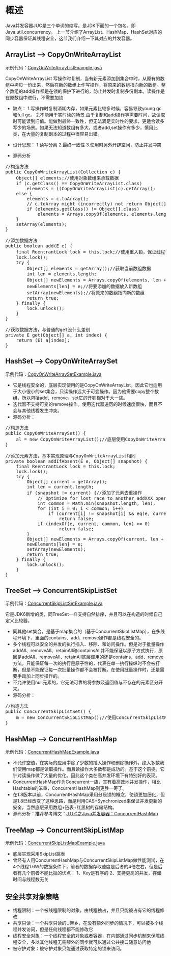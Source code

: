 # 概述
Java并发容器JUC是三个单词的缩写。是JDK下面的一个包名。即Java.util.concurrency。 上一节介绍了ArrayList、HashMap、HashSet对应的同步容器保证其线程安全，这节我们介绍一下其对应的并发容器。

## ArrayList –> CopyOnWriteArrayList

示例代码：[CopyOnWriteArrayListExample.java](../src/main/java/com/mmall/concurrency/example/concurrent/CopyOnWriteArrayListExample.java)

CopyOnWriteArrayList 写操作时复制，当有新元素添加到集合中时，从原有的数组中拷贝一份出来，然后在新的数组上作写操作，将原来的数组指向新的数组。整个数组的add操作都是在锁的保护下进行的，防止并发时复制多份副本。读操作是在原数组中进行，不需要加锁

- 缺点：
1.写操作时复制消耗内存，如果元素比较多时候，容易导致young gc 和full gc。
2.不能用于实时读的场景.由于复制和add操作等需要时间，故读取时可能读到旧值。能做到最终一致性，但无法满足实时性的要求，更适合读多写少的场景。如果无法知道数组有多大，或者add,set操作有多少，慎用此类，在大量的复制副本的过程中很容易出错。

- 设计思想： 
1.读写分离 
2.最终一致性 
3.使用时另外开辟空间，防止并发冲突

- 源码分析

<pre>
//构造方法
public CopyOnWriteArrayList(Collection<? extends E> c) {
    Object[] elements;//使用对象数组来承载数据
    if (c.getClass() == CopyOnWriteArrayList.class)
        elements = ((CopyOnWriteArrayList<?>)c).getArray();
    else {
        elements = c.toArray();
        // c.toArray might (incorrectly) not return Object[] (see 6260652)
        if (elements.getClass() != Object[].class)
            elements = Arrays.copyOf(elements, elements.length, Object[].class);
    }
    setArray(elements);
}

//添加数据方法
public boolean add(E e) {
    final ReentrantLock lock = this.lock;//使用重入锁，保证线程安全
    lock.lock();
    try {
        Object[] elements = getArray();//获取当前数组数据
        int len = elements.length;
        Object[] newElements = Arrays.copyOf(elements, len + 1);//复制当前数组并且扩容+1
        newElements[len] = e;//将要添加的数据放入新数组
        setArray(newElements);//将原来的数组指向新的数组
        return true;
    } finally {
        lock.unlock();
    }
}

//获取数据方法，与普通的get没什么差别
private E get(Object[] a, int index) {
    return (E) a[index];
}
</pre>


## HashSet –> CopyOnWriteArraySet

示例代码：[CopyOnWriteArraySetExample.java](../src/main/java/com/mmall/concurrency/example/concurrent/CopyOnWriteArraySetExample.java)

- 它是线程安全的，底层实现使用的是CopyOnWriteArrayList，因此它也适用于大小很小的set集合，只读操作远大于可变操作。因为他需要copy整个数组，所以包括add、remove、set它的开销相对于大一些。
- 迭代器不支持可变的remove操作。使用迭代器遍历的时候速度很快，而且不会与其他线程发生冲突。
- 源码分析：

<pre>
//构造方法
public CopyOnWriteArraySet() {
    al = new CopyOnWriteArrayList<E>();//底层使用CopyOnWriteArrayList
}

//添加元素方法，基本实现原理与CopyOnWriteArrayList相同
private boolean addIfAbsent(E e, Object[] snapshot) {
    final ReentrantLock lock = this.lock;
    lock.lock();
    try {
        Object[] current = getArray();
        int len = current.length;
        if (snapshot != current) {//添加了元素去重操作
            // Optimize for lost race to another addXXX operation
            int common = Math.min(snapshot.length, len);
            for (int i = 0; i < common; i++)
                if (current[i] != snapshot[i] && eq(e, current[i]))
                    return false;
            if (indexOf(e, current, common, len) >= 0)
                    return false;
        }
        Object[] newElements = Arrays.copyOf(current, len + 1);
        newElements[len] = e;
        setArray(newElements);
        return true;
    } finally {
        lock.unlock();
    }
}
</pre>

## TreeSet –> ConcurrentSkipListSet

示例代码：[ConcurrentSkipListSetExample.java](../src/main/java/com/mmall/concurrency/example/concurrent/ConcurrentSkipListSetExample.java)

它是JDK6新增的类，同TreeSet一样支持自然排序，并且可以在构造的时候自己定义比较器。

- 同其他set集合，是基于map集合的（基于ConcurrentSkipListMap），在多线程环境下，里面的contains、add、remove操作都是线程安全的。
- 多个线程可以安全的并发的执行插入、移除、和访问操作。但是对于批量操作addAll、removeAll、retainAll和containsAll并不能保证以原子方式执行，原因是addAll、removeAll、retainAll底层调用的还是contains、add、remove方法，只能保证每一次的执行是原子性的，代表在单一执行操纵时不会被打断，但是不能保证每一次批量操作都不会被打断。在使用批量操作时，还是需要手动加上同步操作的。
- 不允许使用null元素的，它无法可靠的将参数及返回值与不存在的元素区分开来。
- 源码分析：

<pre>
//构造方法
public ConcurrentSkipListSet() {
    m = new ConcurrentSkipListMap<E,Object>();//使用ConcurrentSkipListMap实现
}
</pre>

## HashMap –> ConcurrentHashMap

示例代码：[ConcurrentHashMapExample.java](../src/main/java/com/mmall/concurrency/example/concurrent/ConcurrentHashMapExample.java)

- 不允许空值，在实际的应用中除了少数的插入操作和删除操作外，绝大多数我们使用map都是读取操作。而且读操作大多数都是成功的。基于这个前提，它针对读操作做了大量的优化。因此这个类在高并发环境下有特别好的表现。
- ConcurrentHashMap作为Concurrent一族，其有着高效地并发操作，相比Hashtable的笨重，ConcurrentHashMap则更胜一筹了。
- 在1.8版本以前，ConcurrentHashMap采用分段锁的概念，使锁更加细化，但是1.8已经改变了这种思路，而是利用CAS+Synchronized来保证并发更新的安全，当然底层采用数组+链表+红黑树的存储结构。
- 源码分析：推荐参考博文：[J.U.C之Java并发容器：ConcurrentHashMap](https://blog.csdn.net/chenssy/article/details/73521950)

## TreeMap –> ConcurrentSkipListMap

示例代码：[ConcurrentSkipListMapExample.java](../src/main/java/com/mmall/concurrency/example/concurrent/ConcurrentSkipListMapExample.java)

- 底层实现采用SkipList跳表
- 曾经有人用ConcurrentHashMap与ConcurrentSkipListMap做性能测试，在4个线程1.6W的数据条件下，前者的数据存取速度是后者的4倍左右。但是后者有几个前者不能比拟的优点： 
1、Key是有序的 
2、支持更高的并发，存储时间与线程数无关

## 安全共享对象策略

- 线程限制：一个被线程限制的对象，由线程独占，并且只能被占有它的线程修改
- 共享只读：一个共享只读的U帝乡，在没有额外同步的情况下，可以被多个线程并发访问，但是任何线程都不能修改它
- 线程安全对象：一个线程安全的对象或者容器，在内部通过同步机制来保障线程安全，多以其他线程无需额外的同步就可以通过公共接口随意访问他
- 被守护对象：被守护对象只能通过获取特定的锁来访问。


